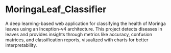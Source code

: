 # MoringaLeaf_Classifier
A deep learning-based web application for classifying the health of Moringa leaves using an Inception-v4 architecture. This project detects diseases in leaves and provides insights through metrics like accuracy, confusion matrices, and classification reports, visualized with charts for better interpretability.
